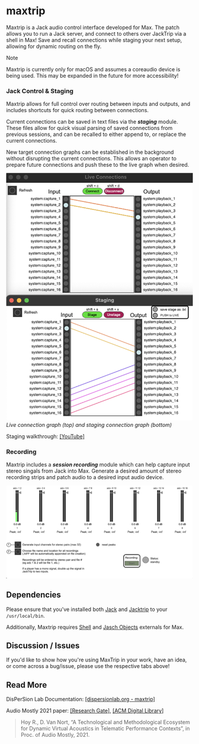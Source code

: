 # maxtrip

Maxtrip is a Jack audio control interface developed for Max. The patch allows you to run a Jack server, and connect to others over JackTrip via a shell in Max! Save and recall connections while staging your next setup, allowing for dynamic routing on the fly.

>[!NOTE]
>Maxtrip is currently only for macOS and assumes a coreaudio device is being used. This may be expanded in the future for more accessibility!

### Jack Control & Staging
Maxtrip allows for full control over routing between inputs and outputs, and includes shortcuts for quick routing between connections. 

Current connections can be saved in text files via the ***staging*** module. These files allow for quick visual parsing of saved connections from previous sessions, and can be recalled to either append to, or replace the current connections.

New target connection graphs can be established in the background without disrupting the current connections. This allows an operator to prepare future connections and push these to the live graph when desired.

![staging](docs/staging.png)
*Live connection graph (top) and staging connection graph (bottom)*

Staging walkthrough: [[YouTube]](https://www.youtube.com/watch?v=sYuNwJXmKe8)

### Recording

Maxtrip includes a ***session recording*** module which can help capture input stereo singals from Jack into Max. Generate a desired amount of stereo recording strips and patch audio to a desired input audio device. 

![recording](docs/recording.png)


## Dependencies

Please ensure that you've installed both [Jack](https://jackaudio.org/downloads/) and [Jacktrip](https://github.com/jacktrip/jacktrip) to your `/usr/local/bin`.

Additionally, Maxtrip requires [Shell](https://github.com/jeremybernstein/shell) and [Jasch Objects](https://www.jasch.ch/dl/) externals for Max.


## Discussion / Issues

If you'd like to show how you're using MaxTrip in your work, have an idea, or come across a bug/issue, please use the respective tabs above! 

## Read More

DisPerSion Lab Documentation: [[dispersionlab.org - maxtrip]](https://dispersionlab.org/sub_projects/maxtrip/)

Audio Mostly 2021 paper: 
[[Research Gate]](https://www.researchgate.net/publication/355358864_A_Technological_and_Methodological_Ecosystem_for_Dynamic_Virtual_Acoustics_in_Telematic_Performance_Contexts),
[[ACM Digital Library]](https://dl.acm.org/doi/abs/10.1145/3478384.3478425) 
> Hoy R., D. Van Nort, “A Technological and Methodological Ecosystem for Dynamic Virtual Acoustics in Telematic Performance Contexts”, in Proc. of Audio Mostly, 2021.
